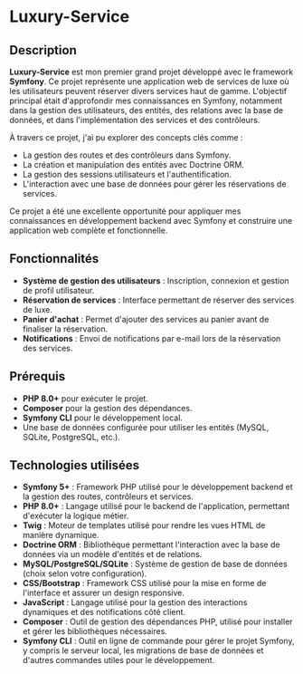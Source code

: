 # Luxury-Service

## Description

**Luxury-Service** est mon premier grand projet développé avec le framework **Symfony**. Ce projet représente une application web de services de luxe où les utilisateurs peuvent réserver divers services haut de gamme. L'objectif principal était d'approfondir mes connaissances en Symfony, notamment dans la gestion des utilisateurs, des entités, des relations avec la base de données, et dans l'implémentation des services et des contrôleurs.

À travers ce projet, j'ai pu explorer des concepts clés comme :
- La gestion des routes et des contrôleurs dans Symfony.
- La création et manipulation des entités avec Doctrine ORM.
- La gestion des sessions utilisateurs et l'authentification.
- L'interaction avec une base de données pour gérer les réservations de services.

Ce projet a été une excellente opportunité pour appliquer mes connaissances en développement backend avec Symfony et construire une application web complète et fonctionnelle.

## Fonctionnalités

- **Système de gestion des utilisateurs** : Inscription, connexion et gestion de profil utilisateur.
- **Réservation de services** : Interface permettant de réserver des services de luxe.
- **Panier d'achat** : Permet d'ajouter des services au panier avant de finaliser la réservation.
- **Notifications** : Envoi de notifications par e-mail lors de la réservation des services.

## Prérequis

- **PHP 8.0+** pour exécuter le projet.
- **Composer** pour la gestion des dépendances.
- **Symfony CLI** pour le développement local.
- Une base de données configurée pour utiliser les entités (MySQL, SQLite, PostgreSQL, etc.).

## Technologies utilisées

- **Symfony 5+** : Framework PHP utilisé pour le développement backend et la gestion des routes, contrôleurs et services.
- **PHP 8.0+** : Langage utilisé pour le backend de l'application, permettant d'exécuter la logique métier.
- **Twig** : Moteur de templates utilisé pour rendre les vues HTML de manière dynamique.
- **Doctrine ORM** : Bibliothèque permettant l'interaction avec la base de données via un modèle d'entités et de relations.
- **MySQL/PostgreSQL/SQLite** : Système de gestion de base de données (choix selon votre configuration).
- **CSS/Bootstrap** : Framework CSS utilisé pour la mise en forme de l'interface et assurer un design responsive.
- **JavaScript** : Langage utilisé pour la gestion des interactions dynamiques et des notifications côté client.
- **Composer** : Outil de gestion des dépendances PHP, utilisé pour installer et gérer les bibliothèques nécessaires.
- **Symfony CLI** : Outil en ligne de commande pour gérer le projet Symfony, y compris le serveur local, les migrations de base de données et d'autres commandes utiles pour le développement.


